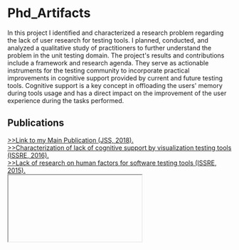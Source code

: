 # Phd_Artifacts


<section>
<p>In this project I identified and characterized a research problem regarding the lack of user research for testing tools. I planned, conducted, and analyzed a qualitative study of practitioners to further understand the problem in the unit testing domain. The project's results and contributions include a framework and research agenda. They serve as actionable instruments for the testing community to incorporate practical improvements in cognitive support provided by current and future testing tools. Cognitive support is a key concept in offloading the users' memory during tools usage and has a direct impact on the improvement of the user experience during the tasks performed.
</p>  
</section>  
  
<section>
<h2> Publications </h2>
<a href="https://github.com/pradoprojects/Phd_Artifacts/blob/main/Main-publication-JSS-2018.pdf" target="_blank"> >>Link to my Main Publication (JSS, 2018). </a>
  <br/>
<a href="https://github.com/pradoprojects/Phd_Artifacts/blob/main/Prado_IWPD_ISSRE_2016.pdf" target="_blank"> >>Characterization of lack of cognitive support by visualization testing tools (ISSRE, 2016). </a>
  <br/>
  <a href="https://github.com/pradoprojects/Phd_Artifacts/blob/main/Prado_ISSRE_2015.pdf" target="_blank"> >>Lack of research on human factors for software testing tools (ISSRE, 2015). </a>
</section>                                                                                                                  


<iframe>
<object data="https://github.com/pradoprojects/Phd_Artifacts/blob/main/IWPD-ISSRE-2016.pdf" width="700px" height="700px">
    <embed src="https://github.com/pradoprojects/Phd_Artifacts/blob/main/IWPD-ISSRE-2016.pdf">
        <p>This browser does not support PDFs. Please download a PDF reader to view it.</p>
    </embed>
</object>

</frame>
  
                                                                                              

